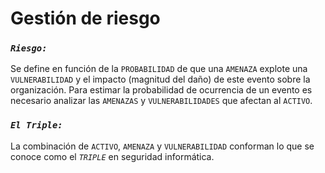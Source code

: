 # Gestión de riesgo

### _`Riesgo:`_

Se define en función de la `PROBABILIDAD` de que una `AMENAZA` explote una `VULNERABILIDAD` y el impacto (magnitud del daño) de este evento sobre la organización.
Para estimar la probabilidad de ocurrencia de un evento es necesario analizar las `AMENAZAS` y `VULNERABILIDADES` que afectan al `ACTIVO`.

### _`El Triple:`_

La combinación de `ACTIVO`, `AMENAZA` y `VULNERABILIDAD` conforman lo que se conoce como el _`TRIPLE`_ en seguridad informática.
